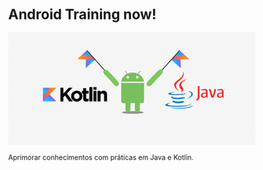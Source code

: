 # Android Training now!

![JavaXKotlin](./img_JavaVsKotlin.png)

Aprimorar conhecimentos com práticas em Java e Kotlin.
